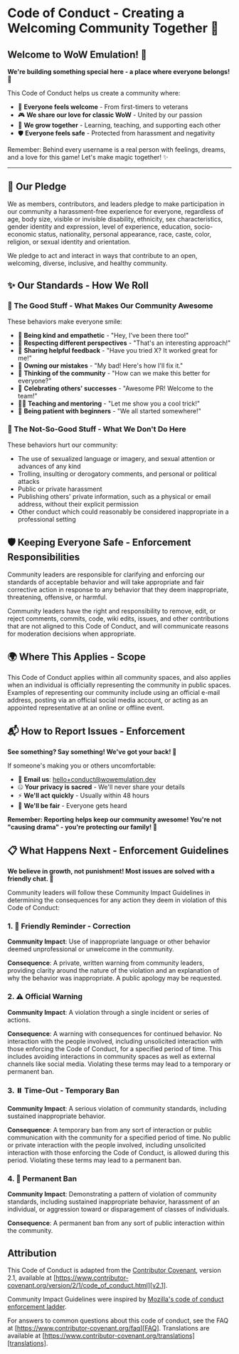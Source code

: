 # Code of Conduct - Creating a Welcoming Community Together 🤝

## Welcome to WoW Emulation! 🎉

**We're building something special here - a place where everyone belongs!** 💚

This Code of Conduct helps us create a community where:

- 🌟 **Everyone feels welcome** - From first-timers to veterans
- 🎮 **We share our love for classic WoW** - United by our passion
- 🌱 **We grow together** - Learning, teaching, and supporting each other
- 🛡️ **Everyone feels safe** - Protected from harassment and negativity

Remember: Behind every username is a real person with feelings, dreams, and a love
for this game! Let's make magic together! ✨

---

## 🤝 Our Pledge

We as members, contributors, and leaders pledge to make participation in our
community a harassment-free experience for everyone, regardless of age, body
size, visible or invisible disability, ethnicity, sex characteristics, gender
identity and expression, level of experience, education, socio-economic status,
nationality, personal appearance, race, caste, color, religion, or sexual
identity and orientation.

We pledge to act and interact in ways that contribute to an open, welcoming,
diverse, inclusive, and healthy community.

## ✨ Our Standards - How We Roll

### 💚 The Good Stuff - What Makes Our Community Awesome

These behaviors make everyone smile:

- 🤗 **Being kind and empathetic** - "Hey, I've been there too!"
- 🌈 **Respecting different perspectives** - "That's an interesting approach!"
- 💭 **Sharing helpful feedback** - "Have you tried X? It worked great for me!"
- 🙏 **Owning our mistakes** - "My bad! Here's how I'll fix it."
- 🎯 **Thinking of the community** - "How can we make this better for everyone?"
- 🎉 **Celebrating others' successes** - "Awesome PR! Welcome to the team!"
- 🧑‍🏫 **Teaching and mentoring** - "Let me show you a cool trick!"
- 🤝 **Being patient with beginners** - "We all started somewhere!"

### 🚫 The Not-So-Good Stuff - What We Don't Do Here

These behaviors hurt our community:

- The use of sexualized language or imagery, and sexual attention or advances of
  any kind
- Trolling, insulting or derogatory comments, and personal or political attacks
- Public or private harassment
- Publishing others' private information, such as a physical or email address,
  without their explicit permission
- Other conduct which could reasonably be considered inappropriate in a
  professional setting

## 🛡️ Keeping Everyone Safe - Enforcement Responsibilities

Community leaders are responsible for clarifying and enforcing our standards of
acceptable behavior and will take appropriate and fair corrective action in
response to any behavior that they deem inappropriate, threatening, offensive,
or harmful.

Community leaders have the right and responsibility to remove, edit, or reject
comments, commits, code, wiki edits, issues, and other contributions that are
not aligned to this Code of Conduct, and will communicate reasons for moderation
decisions when appropriate.

## 🌍 Where This Applies - Scope

This Code of Conduct applies within all community spaces, and also applies when
an individual is officially representing the community in public spaces.
Examples of representing our community include using an official e-mail address,
posting via an official social media account, or acting as an appointed
representative at an online or offline event.

## 📬 How to Report Issues - Enforcement

**See something? Say something! We've got your back! 💪**

If someone's making you or others uncomfortable:

- 📧 **Email us**: [hello+conduct@wowemulation.dev](mailto:hello+conduct@wowemulation.dev)
- 🤐 **Your privacy is sacred** - We'll never share your details
- ⚡ **We'll act quickly** - Usually within 48 hours
- 🤝 **We'll be fair** - Everyone gets heard

**Remember: Reporting helps keep our community awesome! You're not "causing drama" - you're protecting our family! 🏡**

## 📋 What Happens Next - Enforcement Guidelines

**We believe in growth, not punishment! Most issues are solved with a friendly chat. 💬**

Community leaders will follow these Community Impact Guidelines in determining
the consequences for any action they deem in violation of this Code of Conduct:

### 1. 💛 Friendly Reminder - Correction

**Community Impact**: Use of inappropriate language or other behavior deemed
unprofessional or unwelcome in the community.

**Consequence**: A private, written warning from community leaders, providing
clarity around the nature of the violation and an explanation of why the
behavior was inappropriate. A public apology may be requested.

### 2. ⚠️ Official Warning

**Community Impact**: A violation through a single incident or series of
actions.

**Consequence**: A warning with consequences for continued behavior. No
interaction with the people involved, including unsolicited interaction with
those enforcing the Code of Conduct, for a specified period of time. This
includes avoiding interactions in community spaces as well as external channels
like social media. Violating these terms may lead to a temporary or permanent
ban.

### 3. ⏸️ Time-Out - Temporary Ban

**Community Impact**: A serious violation of community standards, including
sustained inappropriate behavior.

**Consequence**: A temporary ban from any sort of interaction or public
communication with the community for a specified period of time. No public or
private interaction with the people involved, including unsolicited interaction
with those enforcing the Code of Conduct, is allowed during this period.
Violating these terms may lead to a permanent ban.

### 4. 🛑 Permanent Ban

**Community Impact**: Demonstrating a pattern of violation of community
standards, including sustained inappropriate behavior, harassment of an
individual, or aggression toward or disparagement of classes of individuals.

**Consequence**: A permanent ban from any sort of public interaction within the
community.

## Attribution

This Code of Conduct is adapted from the [Contributor Covenant][homepage],
version 2.1, available at
[https://www.contributor-covenant.org/version/2/1/code_of_conduct.html][v2.1].

Community Impact Guidelines were inspired by
[Mozilla's code of conduct enforcement ladder][Mozilla CoC].

For answers to common questions about this code of conduct, see the FAQ at
[https://www.contributor-covenant.org/faq][FAQ]. Translations are available at
[https://www.contributor-covenant.org/translations][translations].

[homepage]: https://www.contributor-covenant.org
[v2.1]: https://www.contributor-covenant.org/version/2/1/code_of_conduct.html
[Mozilla CoC]: https://github.com/mozilla/diversity
[FAQ]: https://www.contributor-covenant.org/faq
[translations]: https://www.contributor-covenant.org/translations
